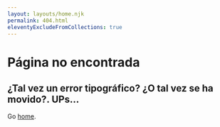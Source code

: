 ```yaml
---
layout: layouts/home.njk
permalink: 404.html
eleventyExcludeFromCollections: true
---
```

# Página no encontrada 
## ¿Tal vez un error tipográfico? ¿O tal vez se ha movido?. UPs... 

Go <a href="/">home</a>.

<!--

Read more: https://www.11ty.dev/docs/quicktips/not-found/

This will work for both GitHub pages and Netlify:

* https://help.github.com/articles/creating-a-custom-404-page-for-your-github-pages-site/
* https://www.netlify.com/docs/redirects/#custom-404

-->
